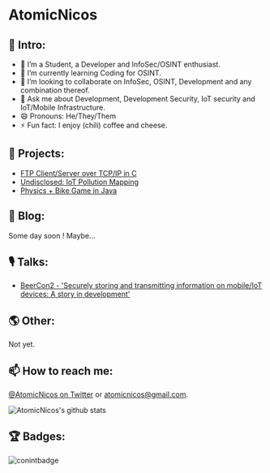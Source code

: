 # AtomicNicos

## 👋 Intro:

- 🔭 I’m a Student, a Developer and InfoSec/OSINT enthusiast.
- 🌱 I’m currently learning Coding for OSINT.
- 👯 I’m looking to collaborate on InfoSec, OSINT, Development and any combination thereof.
- 💬 Ask me about Development, Development Security, IoT security and IoT/Mobile Infrastructure.
- 😄 Pronouns: He/They/Them
- ⚡ Fun fact: I enjoy (chili) coffee and cheese.

## 🤖 Projects:

- [FTP Client/Server over TCP/IP in C](https://github.com/AtomicNicos/ftp-server-client)
- [Undisclosed: IoT Pollution Mapping]()
- [Physics + Bike Game in Java](https://github.com/AtomicNicos/BikeGame)

## 📝 Blog: 

Some day soon ! Maybe...

## 🎙 Talks:

- [BeerCon2 - 'Securely storing and transmitting information on mobile/IoT devices: A story in development'](https://www.youtube.com/watch?v=o1absxAzRjY)

## 🌎 Other:

Not yet.

## 📫 How to reach me:

[@AtomicNicos on Twitter](https://twitter.com/AtomicNicos) or [atomicnicos@gmail.com](mailto://atomicnicos@gmail.com).

![AtomicNicos's github stats](https://github-readme-stats.vercel.app/api?username=AtomicNicos&show_icons=true&title_color=ab20fd&icon_color=39ff14&text_color=2D96FF&bg_color=151515)

## 🏆 Badges:
![conintbadge](https://github.com/AtomicNicos/AtomicNicos/blob/main/assertion-D6eDo8KHS7mw9kpn0nnMxA.png)
